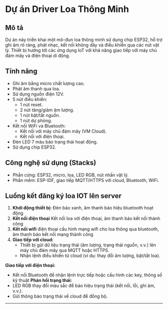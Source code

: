# Dự án Driver Loa Thông Minh

## Mô tả
Dự án này triển khai một mô-đun loa thông minh sử dụng chip ESP32, hỗ trợ ghi âm rõ ràng, phát nhạc, kết nối không dây và điều khiển qua các nút vật lý. Thiết bị hướng tới các ứng dụng IoT với khả năng giao tiếp với máy chủ đám mây và điện thoại di động.

## Tính năng
- Ghi âm bằng micro chất lượng cao.
- Phát âm thanh qua loa.
- Sử dụng nguồn điện 12V.
- 5 nút điều khiển:
  - 1 nút reset.
  - 2 nút tăng/giảm âm lượng.
  - 1 nút bật/tắt nguồn.
  - 1 nút dự phòng.
- Kết nối WiFi và Bluetooth:
  - Kết nối với máy chủ đám mây (VM Cloud).
  - Kết nối với điện thoại.
- Đèn LED 7 màu báo trạng thái hoạt động.
- Sử dụng chip ESP32.

## Công nghệ sử dụng (Stacks)
- Phần cứng: ESP32, micro, loa, LED RGB, nút nhấn vật lý.
- Phần mềm: ESP-IDF, giao tiếp MQTT/HTTPS với cloud, Bluetooth, WiFi.

## Luồng kết đăng ký loa IOT lên server

1. **Khởi động thiết bị:** Đèn báo xanh, âm thanh báo hiệu bluetooth hoạt động
2. **Kết nối điện thoại** Kết nối loa với điện thoại, âm thanh báo kết nối thành công
3. **Kết nối wifi** điện thoại cấu hình mạng wifi cho loa thông qua bluetooth, âm thanh báo kết nối mạng thành công
4. **Giao tiếp với cloud:**
   - Thiết bị gửi dữ liệu trạng thái (âm lượng, trạng thái nguồn, v.v.) lên máy chủ đám mây qua MQTT hoặc HTTPS.
   - Nhận lệnh điều khiển từ cloud (ví dụ: thay đổi âm lượng, bật/tắt loa).

**Giao tiếp với điện thoại:**
   - Kết nối Bluetooth để nhận lệnh trực tiếp hoặc cấu hình các key, thông số kỹ thuật
**Phản hồi trạng thái:**
   - LED RGB thay đổi màu sắc để báo hiệu trạng thái (kết nối, lỗi, ghi âm, v.v.).
   - Gửi thông báo trạng thái về cloud để đồng bộ.

---
